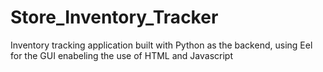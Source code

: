 # Store_Inventory_Tracker
Inventory tracking application built with Python as the backend, using Eel for the GUI enabeling the use of HTML and Javascript
